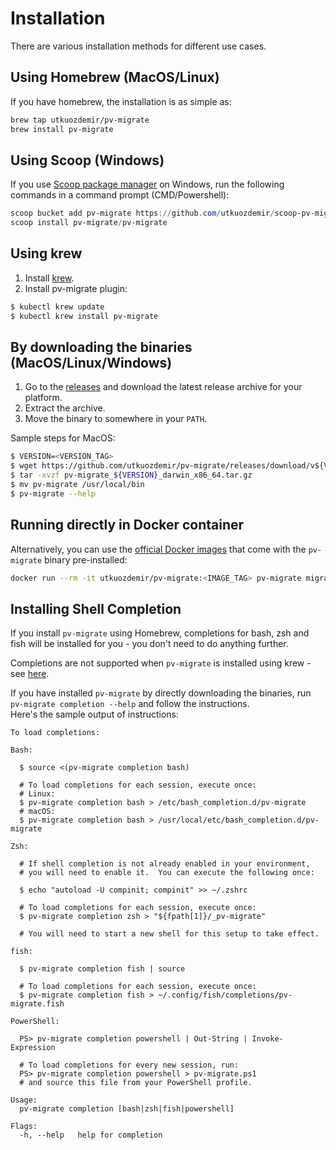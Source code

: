 # Installation

There are various installation methods for different use cases.

## Using Homebrew (MacOS/Linux)
If you have homebrew, the installation is as simple as:
```bash
brew tap utkuozdemir/pv-migrate
brew install pv-migrate
```

## Using Scoop (Windows)
If you use [Scoop package manager](https://scoop.sh) on Windows,
run the following commands in a command prompt (CMD/Powershell):
```powershell
scoop bucket add pv-migrate https://github.com/utkuozdemir/scoop-pv-migrate.git
scoop install pv-migrate/pv-migrate
```

## Using krew

1. Install [krew](https://krew.sigs.k8s.io/).
2. Install pv-migrate plugin:
```bash
$ kubectl krew update 
$ kubectl krew install pv-migrate
```

## By downloading the binaries (MacOS/Linux/Windows)

1. Go to the [releases](https://github.com/utkuozdemir/pv-migrate/releases) and download
   the latest release archive for your platform.
2. Extract the archive.
3. Move the binary to somewhere in your `PATH`.

Sample steps for MacOS:
```bash
$ VERSION=<VERSION_TAG>
$ wget https://github.com/utkuozdemir/pv-migrate/releases/download/v${VERSION}/pv-migrate_${VERSION}_darwin_x86_64.tar.gz
$ tar -xvzf pv-migrate_${VERSION}_darwin_x86_64.tar.gz
$ mv pv-migrate /usr/local/bin
$ pv-migrate --help
```

## Running directly in Docker container

Alternatively, you can use the
[official Docker images](https://hub.docker.com/repository/docker/utkuozdemir/pv-migrate)
that come with the `pv-migrate` binary pre-installed:
```bash
docker run --rm -it utkuozdemir/pv-migrate:<IMAGE_TAG> pv-migrate migrate ...
```

## Installing Shell Completion

If you install `pv-migrate` using Homebrew, completions for bash, 
zsh and fish will be installed for you - you don't need to do anything further.

Completions are not supported when `pv-migrate` is installed using krew - see [here](https://github.com/kubernetes-sigs/krew/issues/543).

If you have installed `pv-migrate` by directly downloading the binaries, 
run `pv-migrate completion --help` and follow the instructions.  
Here's the sample output of instructions:

```
To load completions:

Bash:

  $ source <(pv-migrate completion bash)

  # To load completions for each session, execute once:
  # Linux:
  $ pv-migrate completion bash > /etc/bash_completion.d/pv-migrate
  # macOS:
  $ pv-migrate completion bash > /usr/local/etc/bash_completion.d/pv-migrate

Zsh:

  # If shell completion is not already enabled in your environment,
  # you will need to enable it.  You can execute the following once:

  $ echo "autoload -U compinit; compinit" >> ~/.zshrc

  # To load completions for each session, execute once:
  $ pv-migrate completion zsh > "${fpath[1]}/_pv-migrate"

  # You will need to start a new shell for this setup to take effect.

fish:

  $ pv-migrate completion fish | source

  # To load completions for each session, execute once:
  $ pv-migrate completion fish > ~/.config/fish/completions/pv-migrate.fish

PowerShell:

  PS> pv-migrate completion powershell | Out-String | Invoke-Expression

  # To load completions for every new session, run:
  PS> pv-migrate completion powershell > pv-migrate.ps1
  # and source this file from your PowerShell profile.

Usage:
  pv-migrate completion [bash|zsh|fish|powershell]

Flags:
  -h, --help   help for completion
```

